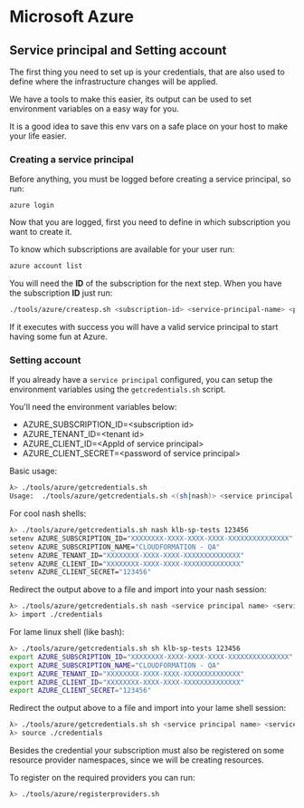 Microsoft Azure
==

## Service principal and Setting account

The first thing you need to set up is your credentials, that are also
used to define where the infrastructure changes will be applied.

We have a tools to make this easier, its output can be used
to set environment variables on a easy way for you.

It is a good idea to save this env vars on a safe place on your host
to make your life easier.

### Creating a service principal

Before anything, you must be logged before creating a service principal,
so run:

```
azure login
```

Now that you are logged, first you need to
define in which subscription you want to create it.

To know which subscriptions are available for your user run:

```sh
azure account list
```

You will need the **ID** of the subscription for the next step.
When you have the subscription **ID** just run:

```sh
./tools/azure/createsp.sh <subscription-id> <service-principal-name> <password>
```

If it executes with success you will have a valid service principal
to start having some fun at Azure.

### Setting account

If you already have a `service principal` configured, you can setup
the environment variables using the `getcredentials.sh` script.

You'll need the environment variables below:

- AZURE_SUBSCRIPTION_ID=&lt;subscription id&gt;
- AZURE_TENANT_ID=&lt;tenant id&gt;
- AZURE_CLIENT_ID=&lt;AppId of service principal&gt;
- AZURE_CLIENT_SECRET=&lt;password of service principal&gt;


Basic usage:

```sh
λ> ./tools/azure/getcredentials.sh
Usage:  ./tools/azure/getcredentials.sh <(sh|nash)> <service principal name> <service secret>
```

For cool nash shells:

```sh
λ> ./tools/azure/getcredentials.sh nash klb-sp-tests 123456
setenv AZURE_SUBSCRIPTION_ID="XXXXXXXX-XXXX-XXXX-XXXX-XXXXXXXXXXXXXXX"
setenv AZURE_SUBSCRIPTION_NAME="CLOUDFORMATION - QA"
setenv AZURE_TENANT_ID="XXXXXXXX-XXXX-XXXX-XXXXXXXXXXXXXX"
setenv AZURE_CLIENT_ID="XXXXXXXX-XXXX-XXXX-XXXXXXXXXXXXXX"
setenv AZURE_CLIENT_SECRET="123456"
```

Redirect the output above to a file and import into your nash session:

```sh
λ> ./tools/azure/getcredentials.sh nash <service principal name> <service secret> > credentials
λ> import ./credentials
```

For lame linux shell (like bash):

```sh
λ> ./tools/azure/getcredentials.sh sh klb-sp-tests 123456
export AZURE_SUBSCRIPTION_ID="XXXXXXXX-XXXX-XXXX-XXXX-XXXXXXXXXXXXXXX"
export AZURE_SUBSCRIPTION_NAME="CLOUDFORMATION - QA"
export AZURE_TENANT_ID="XXXXXXXX-XXXX-XXXX-XXXXXXXXXXXXXX"
export AZURE_CLIENT_ID="XXXXXXXX-XXXX-XXXX-XXXXXXXXXXXXXX"
export AZURE_CLIENT_SECRET="123456"
```

Redirect the output above to a file and import into your lame shell session:

```sh
λ> ./tools/azure/getcredentials.sh sh <service principal name> <service secret> > credentials
λ> source ./credentials
```

Besides the credential your subscription must also be registered
on some resource provider namespaces, since we will be creating resources.

To register on the required providers you can run:

```sh
λ> ./tools/azure/registerproviders.sh
```
